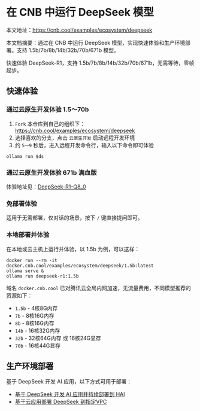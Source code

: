 # 在 CNB 中运行 DeepSeek 模型

本文地址：https://cnb.cool/examples/ecosystem/deepseek

本文档摘要：通过在 CNB 中运行 DeepSeek 模型，实现快速体验和生产环境部署。支持 1.5b/7b/8b/14b/32b/70b/671b 模型。

快速体验 DeepSeek-R1，支持 1.5b/7b/8b/14b/32b/70b/671b，无需等待，零帧起步。

## 快速体验

### 通过云原生开发体验 1.5～70b

1. `Fork` 本仓库到自己的组织下：https://cnb.cool/examples/ecosystem/deepseek
1. 选择喜欢的分支，点击 `云原生开发` 启动远程开发环境
1. 约 `5～9` 秒后，进入远程开发命令行，输入以下命令即可体验

```shell
ollama run $ds
```

### 通过云原生开发体验 671b 满血版

体验地址见：[DeepSeek-R1-Q8_0](https://cnb.cool/ai-models/deepseek-ai/DeepSeek-R1-GGUF/DeepSeek-R1-Q8_0)

### 免部署体验

适用于无需部署，仅对话的场景，按下 `/` 键直接提问即可。

### 本地部署并体验

在本地或云主机上运行并体验，以 1.5b 为例，可以这样：

```shell
docker run --rm -it docker.cnb.cool/examples/ecosystem/deepseek/1.5b:latest
ollama serve &
ollama run deepseek-r1:1.5b
```

域名 `docker.cnb.cool` 已对腾讯云全局内网加速，无流量费用，不同模型推荐的资源如下：

- `1.5b` - 4核8G内存
- `7b` - 8核16G内存
- `8b` - 8核16G内存
- `14b` - 16核32G内存
- `32b` - 32核64G内存 或 16核24G显存
- `70b` - 16核44G显存

## 生产环境部署

基于 DeepSeek 开发 AI 应用，以下方式可用于部署：

- [基于 DeepSeek 开发 AI 应用并持续部署到 HAI](https://cnb.cool/examples/ecosystem/deploy-deepseek-hai)
- [基于云应用部署 DeepSeek 到指定VPC](https://cloud.tencent.com/document/product/1689/115961)
